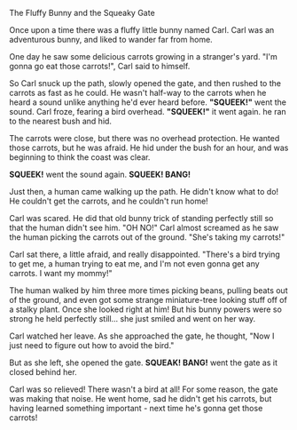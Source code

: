 The Fluffy Bunny and the Squeaky Gate

Once upon a time there was a fluffy little bunny named Carl.  Carl was an adventurous bunny, and liked to wander far from home.
  
One day he saw some delicious carrots growing in a stranger's yard.  "I'm gonna go eat those carrots!", Carl said to himself.

So Carl snuck up the path, slowly opened the gate, and then rushed to the carrots as fast as he could.  He wasn't half-way to the carrots when he heard a sound unlike anything he'd ever heard before.  **"SQUEEK!"** went the sound.  Carl froze, fearing a bird overhead.  **"SQUEEK!"** it went again.  he ran to the nearest bush and hid.

The carrots were close, but there was no overhead protection.  He wanted those carrots, but he was afraid.  He hid under the bush for an hour, and was beginning to think the coast was clear.

**SQUEEK!** went the sound again.  **SQUEEK!  BANG!**

Just then, a human came walking up the path.  He didn't know what to do!  He couldn't get the carrots, and he couldn't run home!

Carl was scared.  He did that old bunny trick of standing perfectly still so that the human didn't see him.  "OH NO!" Carl almost screamed as he saw the human picking the carrots out of the ground.  "She's taking my carrots!"

Carl sat there, a little afraid, and really disappointed.  "There's a bird trying to get me, a human trying to eat me, and I'm not even gonna get any carrots.  I want my mommy!"

The human walked by him three more times picking beans, pulling beats out of the ground, and even got some strange miniature-tree looking stuff off of a stalky plant.  Once she looked right at him!  But his bunny powers were so strong he held perfectly still... she just smiled and went on her way.

Carl watched her leave.  As she approached the gate, he thought, "Now I just need to figure out how to avoid the bird."

But as she left, she opened the gate.  **SQUEAK!  BANG!** went the gate as it closed behind her.

Carl was so relieved!  There wasn't a bird at all!  For some reason, the gate was making that noise.  He went home, sad he didn't get his carrots, but having learned something important - next time he's gonna get those carrots!

 